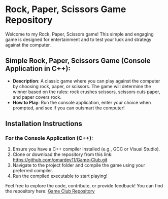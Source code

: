 # Rock, Paper, Scissors Game Repository

Welcome to my Rock, Paper, Scissors game! This simple and engaging game is designed for entertainment and to test your luck and strategy against the computer.

## Simple Rock, Paper, Scissors Game (Console Application in C++):
- **Description**: A classic game where you can play against the computer by choosing rock, paper, or scissors. The game will determine the winner based on the rules: rock crushes scissors, scissors cuts paper, and paper covers rock.
- **How to Play**: Run the console application, enter your choice when prompted, and see if you can outsmart the computer!

## Installation Instructions

### For the Console Application (C++):
1. Ensure you have a C++ compiler installed (e.g., GCC or Visual Studio).
2. Clone or download the repository from this link: https://github.com/omardev11/Game-Club.git
3. Navigate to the project folder and compile the game using your preferred compiler.
4. Run the compiled executable to start playing!

Feel free to explore the code, contribute, or provide feedback! You can find the repository here: [Game Club Repository](https://github.com/omardev11/Game-Club.git)
